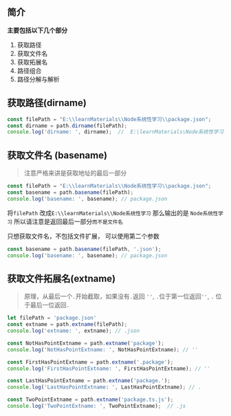 ## 简介
**主要包括以下几个部分**
1. 获取路径
2. 获取文件名
3. 获取拓展名
4. 路径组合
5. 路径分解与解析

## 获取路径(dirname)
```js
const filePath = "E:\\learnMaterials\\Node系统性学习\\package.json";
const dirname = path.dirname(filePath);
console.log('dirname: ', dirname);  //  E:\learnMaterials\Node系统性学习
```

## 获取文件名 (basename)
> 注意严格来讲是获取地址的最后一部分
```js
const filePath = "E:\\learnMaterials\\Node系统性学习\\package.json";
const basename = path.basename(filePath);
console.log('basename: ', basename); // package.json
```
将`filePath` 改成`E:\\learnMaterials\\Node系统性学习` 那么输出的是 `Node系统性学习` 所以请注意是返回最后一部分`而不是文件名`

只想获取文件名，不包括文件扩展， 可以使用第二个参数
```js
const basename = path.basename(filePath, '.json');
console.log('basename: ', basename); // package.json
```

## 获取文件拓展名(extname)
> 原理，从最后一个`.`开始截取，如果没有`.`返回 `''`, `.`位于第一位返回`''`, `.` 位于最后一位返回`.`

```js
let filePath = 'package.json'
const extname = path.extname(filePath);
console.log('extname: ', extname); // .json

const NotHasPointExtname = path.extname('package');
console.log('NotHasPointExtname: ', NotHasPointExtname); // ''

const FirstHasPointExtname = path.extname('.package');
console.log('FirstHasPointExtname: ', FirstHasPointExtname); // ''

const LastHasPointExtname = path.extname('package.');
console.log('LastHasPointExtname: ', LastHasPointExtname); // .

const TwoPointExtname = path.extname('package.ts.js');
console.log('TwoPointExtname: ', TwoPointExtname);  // .js
```